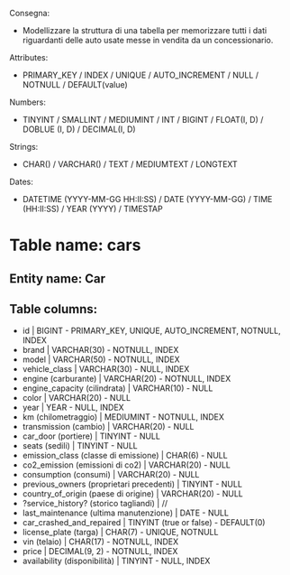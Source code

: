 Consegna:
- Modellizzare la struttura di una tabella per memorizzare tutti i dati riguardanti delle auto usate messe in vendita da un concessionario.

Attributes:

- PRIMARY_KEY / INDEX / UNIQUE / AUTO_INCREMENT / NULL / NOTNULL / DEFAULT(value)


Numbers:

- TINYINT / SMALLINT / MEDIUMINT / INT / BIGINT / FLOAT(I, D) / DOBLUE (I, D) / DECIMAL(I, D)

Strings:

- CHAR() / VARCHAR() / TEXT / MEDIUMTEXT / LONGTEXT

Dates:

- DATETIME (YYYY-MM-GG HH:II:SS) / DATE (YYYY-MM-GG) / TIME (HH:II:SS) / YEAR (YYYY) / TIMESTAP 


# Table name: cars

## Entity name: Car

## Table columns:

- id                                            | BIGINT - PRIMARY_KEY, UNIQUE, AUTO_INCREMENT, NOTNULL, INDEX
- brand                                         | VARCHAR(30) - NOTNULL, INDEX
- model                                         | VARCHAR(50) - NOTNULL, INDEX
- vehicle_class                                 | VARCHAR(30) - NULL, INDEX
- engine (carburante)                           | VARCHAR(20) - NOTNULL, INDEX
- engine_capacity (cilindrata)                  | VARCHAR(10) - NULL
- color                                         | VARCHAR(20) - NULL
- year                                          | YEAR - NULL, INDEX
- km (chilometraggio)                           | MEDIUMINT - NOTNULL, INDEX
- transmission (cambio)                         | VARCHAR(20) - NULL
- car_door (portiere)                           | TINYINT - NULL
- seats (sedili)                                | TINYINT - NULL
- emission_class (classe di emissione)          | CHAR(6) - NULL
- co2_emission (emissioni di co2)               | VARCHAR(20) - NULL
- consumption (consumi)                         | VARCHAR(20) - NULL
- previous_owners (proprietari precedenti)      | TINYINT - NULL
- country_of_origin (paese di origine)          | VARCHAR(20) - NULL
- ?service_history? (storico tagliandi)         | //
- last_maintenance (ultima manutenzione)        | DATE - NULL
- car_crashed_and_repaired                      | TINYINT (true or false) - DEFAULT(0)
- license_plate (targa)                         | CHAR(7) - UNIQUE, NOTNULL
- vin (telaio)                                  | CHAR(17) - NOTNULL, INDEX
- price                                         | DECIMAL(9, 2) - NOTNULL, INDEX
- availability (disponibilità)                  | TINYINT - NULL, INDEX